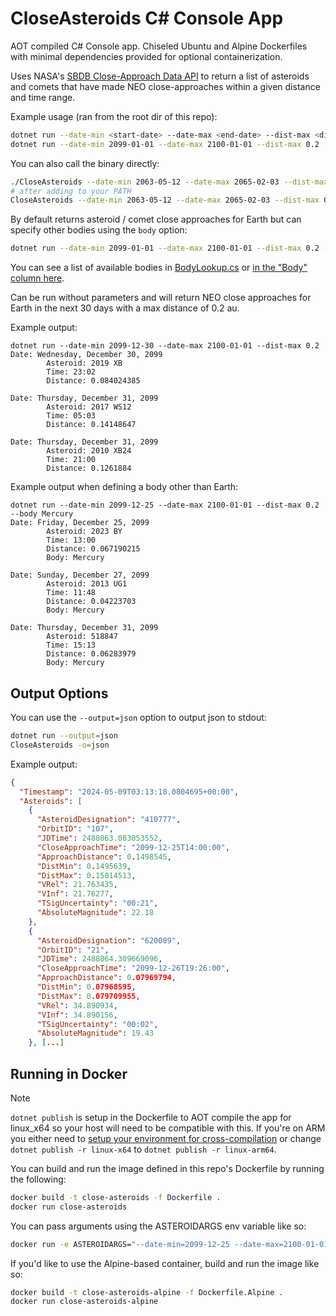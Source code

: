 # CloseAsteroids C# Console App
AOT compiled C# Console app. Chiseled Ubuntu and Alpine Dockerfiles with minimal dependencies provided for optional containerization.

Uses NASA's [SBDB Close-Approach Data API](https://ssd-api.jpl.nasa.gov/doc/cad.html) to return a list of asteroids and comets that have made NEO close-approaches within a given distance and time range.

Example usage (ran from the root dir of this repo):

```sh
dotnet run --date-min <start-date> --date-max <end-date> --dist-max <distance(au)>
dotnet run --date-min 2099-01-01 --date-max 2100-01-01 --dist-max 0.2
```

You can also call the binary directly:
```sh
./CloseAsteroids --date-min 2063-05-12 --date-max 2065-02-03 --dist-max 0.3
# after adding to your PATH
CloseAsteroids --date-min 2063-05-12 --date-max 2065-02-03 --dist-max 0.3
```

By default returns asteroid / comet close approaches for Earth but can specify other bodies using the `body` option:

```sh
dotnet run --date-min 2099-01-01 --date-max 2100-01-01 --dist-max 0.2 --body "Mercury"
```

You can see a list of available bodies in [BodyLookup.cs](BodyLookup.cs) or [in the "Body" column here](https://ssd-api.jpl.nasa.gov/doc/cad.html#cad_body_table).

Can be run without parameters and will return NEO close approaches for Earth in the next 30 days with a max distance of 0.2 au.

Example output:
```
dotnet run --date-min 2099-12-30 --date-max 2100-01-01 --dist-max 0.2
Date: Wednesday, December 30, 2099
        Asteroid: 2019 XB
        Time: 23:02
        Distance: 0.084024385

Date: Thursday, December 31, 2099
        Asteroid: 2017 WS12
        Time: 05:03
        Distance: 0.14148647

Date: Thursday, December 31, 2099
        Asteroid: 2010 XB24
        Time: 21:00
        Distance: 0.1261884
```

Example output when defining a body other than Earth:
```
dotnet run --date-min 2099-12-25 --date-max 2100-01-01 --dist-max 0.2 --body Mercury
Date: Friday, December 25, 2099
        Asteroid: 2023 BY
        Time: 13:00
        Distance: 0.067190215
        Body: Mercury

Date: Sunday, December 27, 2099
        Asteroid: 2013 UG1
        Time: 11:48
        Distance: 0.04223703
        Body: Mercury

Date: Thursday, December 31, 2099
        Asteroid: 518847
        Time: 15:13
        Distance: 0.06283979
        Body: Mercury
```
## Output Options
You can use the `--output=json` option to output json to stdout:
```sh
dotnet run --output=json
CloseAsteroids -o=json
```
Example output:
```json
{
  "Timestamp": "2024-05-09T03:13:18.0804695+00:00",
  "Asteroids": [
    {
      "AsteroidDesignation": "410777",
      "OrbitID": "107",
      "JDTime": 2488063.083053552,
      "CloseApproachTime": "2099-12-25T14:00:00",
      "ApproachDistance": 0.1498545,
      "DistMin": 0.1495639,
      "DistMax": 0.15014513,
      "VRel": 21.763435,
      "VInf": 21.76277,
      "TSigUncertainty": "00:21",
      "AbsoluteMagnitude": 22.18
    },
    {
      "AsteroidDesignation": "620089",
      "OrbitID": "21",
      "JDTime": 2488064.309669096,
      "CloseApproachTime": "2099-12-26T19:26:00",
      "ApproachDistance": 0.07969794,
      "DistMin": 0.07968595,
      "DistMax": 0.079709955,
      "VRel": 34.890934,
      "VInf": 34.890156,
      "TSigUncertainty": "00:02",
      "AbsoluteMagnitude": 19.43
    }, [...]
```

## Running in Docker
> [!NOTE]  
`dotnet publish` is setup in the Dockerfile to AOT compile the app for linux_x64 so your host will need to be compatible with this. If you're on ARM you either need to [setup your environment for cross-compilation](https://learn.microsoft.com/en-us/dotnet/core/deploying/native-aot/cross-compile) or change `dotnet publish -r linux-x64` to `dotnet publish -r linux-arm64`.

You can build and run the image defined in this repo's Dockerfile by running the following:

```sh
docker build -t close-asteroids -f Dockerfile .
docker run close-asteroids
```

You can pass arguments using the ASTEROIDARGS env variable like so:
```sh
docker run -e ASTEROIDARGS="--date-min=2099-12-25 --date-max=2100-01-01 --dist-max=0.2 --body=Venus" close-asteroids
```

If you'd like to use the Alpine-based container, build and run the image like so:

```sh
docker build -t close-asteroids-alpine -f Dockerfile.Alpine .
docker run close-asteroids-alpine
```
